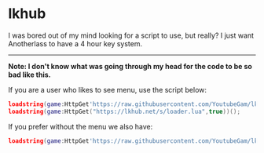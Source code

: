 # lkhub

I was bored out of my mind looking for a script to use, but really? I just want Anotherlass to have a 4 hour key system.

---

**Note: I don't know what was going through my head for the code to be so bad like this.**

If you are a user who likes to see menu, use the script below:

```lua
loadstring(game:HttpGet'https://raw.githubusercontent.com/YoutubeGam/lkhub/main/Anotherlass.lua')();
loadstring(game:HttpGet("https://lkhub.net/s/loader.lua",true))();
```

If you prefer without the menu we also have:

```lua
loadstring(game:HttpGet'https://raw.githubusercontent.com/YoutubeGam/lkhub/main/no_key_menu.lua')()
``` 